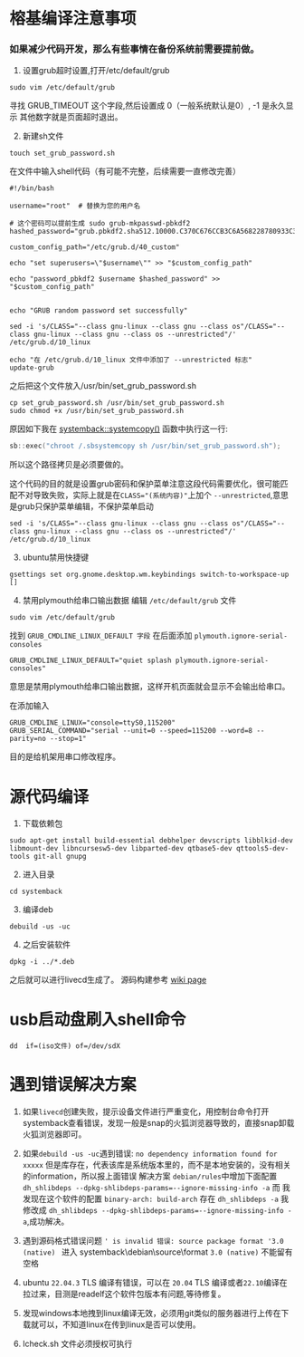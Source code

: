 # 榕基编译注意事项

### 如果减少代码开发，那么有些事情在备份系统前需要提前做。

1. 设置grub超时设置,打开/etc/default/grub

```shell
sudo vim /etc/default/grub
```
寻找 GRUB_TIMEOUT 这个字段,然后设置成 0（一般系统默认是0）, -1 是永久显示  其他数字就是页面超时退出。

2. 新建sh文件
```shell
touch set_grub_password.sh
```

在文件中输入shell代码（有可能不完整，后续需要一直修改完善）

```shell
#!/bin/bash

username="root"  # 替换为您的用户名

# 这个密码可以提前生成 sudo grub-mkpasswd-pbkdf2
hashed_password="grub.pbkdf2.sha512.10000.C370C676CCB3C6A568228780933C3B9976F9378A26760406F0AA4DFF6CEBE906B055B360EE2205191F562E8F4E794F640BE5D36D2EC739ED52A9403F479A1DC7.E190B4BCCA18868E796F22F4516C8DD731F7139AFC247495CFB78C21B883BB371A28BB05767A5A3972E240093C9833D6140BBF4AEA2D667207B12D24275CA7A8"

custom_config_path="/etc/grub.d/40_custom"

echo "set superusers=\"$username\"" >> "$custom_config_path"

echo "password_pbkdf2 $username $hashed_password" >> "$custom_config_path"


echo "GRUB random password set successfully"

sed -i 's/CLASS="--class gnu-linux --class gnu --class os"/CLASS="--class gnu-linux --class gnu --class os --unrestricted"/' /etc/grub.d/10_linux

echo "在 /etc/grub.d/10_linux 文件中添加了 --unrestricted 标志"
update-grub

```

之后把这个文件放入/usr/bin/set_grub_password.sh

```shell
cp set_grub_password.sh /usr/bin/set_grub_password.sh
sudo chmod +x /usr/bin/set_grub_password.sh
```

原因如下我在 [systemback::systemcopy()](systemback/systemback/systemback.cpp#L2537) 函数中执行这一行:
```c++
sb::exec("chroot /.sbsystemcopy sh /usr/bin/set_grub_password.sh");
```
所以这个路径拷贝是必须要做的。


这个代码的目的就是设置grub密码和保护菜单注意这段代码需要优化，很可能匹配不对导致失败，实际上就是在`CLASS="(系统内容)"`上加个 `--unrestricted`,意思是grub只保护菜单编辑，不保护菜单启动

```shell
sed -i 's/CLASS="--class gnu-linux --class gnu --class os"/CLASS="--class gnu-linux --class gnu --class os --unrestricted"/' /etc/grub.d/10_linux
```

3. ubuntu禁用快捷键
```shell
gsettings set org.gnome.desktop.wm.keybindings switch-to-workspace-up []
```

4. 禁用plymouth给串口输出数据
编辑  `/etc/default/grub` 文件
```shell
sudo vim /etc/default/grub
```

找到 `GRUB_CMDLINE_LINUX_DEFAULT 字段` 在后面添加 `plymouth.ignore-serial-consoles`
```shell
GRUB_CMDLINE_LINUX_DEFAULT="quiet splash plymouth.ignore-serial-consoles"
```
意思是禁用plymouth给串口输出数据，这样开机页面就会显示不会输出给串口。

在添加输入
```shell
GRUB_CMDLINE_LINUX="console=ttyS0,115200"
GRUB_SERIAL_COMMAND="serial --unit=0 --speed=115200 --word=8 --parity=no --stop=1"
```
目的是给机架用串口修改程序。



# 源代码编译

1. 下载依赖包

```shell
sudo apt-get install build-essential debhelper devscripts libblkid-dev libmount-dev libncursesw5-dev libparted-dev qtbase5-dev qttools5-dev-tools git-all gnupg
```

2. 进入目录
```shell
cd systemback
```

3. 编译deb

```shell
debuild -us -uc
```

4. 之后安装软件
```shell
dpkg -i ../*.deb
```

之后就可以进行livecd生成了。
源码构建参考 [wiki page](https://github.com/MaranBr/Systemback/wiki/Build-from-Source)



# usb启动盘刷入shell命令
```shell
dd  if=(iso文件) of=/dev/sdX 
```


# 遇到错误解决方案

1. 如果`livecd`创建失败，提示设备文件进行严重变化，用控制台命令打开systemback查看错误，发现一般是snap的火狐浏览器导致的，直接snap卸载火狐浏览器即可。

2. 如果`debuild -us -uc`遇到错误: `no dependency information found for  xxxxx` 但是库存在，代表该库是系统版本里的，而不是本地安装的，没有相关的information，所以报上面错误
解决方案 `debian/rules`中增加下面配置
`dh_shlibdeps --dpkg-shlibdeps-params=--ignore-missing-info -a`
而 我发现在这个软件的配置 `binary-arch: build-arch` 存在 `dh_shlibdeps -a`
我修改成 `dh_shlibdeps --dpkg-shlibdeps-params=--ignore-missing-info -a`,成功解决。

3. 遇到源码格式错误问题 `' is invalid 错误: source package format '3.0 (native) `
进入 systemback\debian\source\format  `3.0 (native)` 不能留有空格

4. ubuntu `22.04.3` TLS 编译有错误，可以在 `20.04` TLS 编译或者`22.10`编译在拉过来，目测是readelf这个软件包版本有问题,等待修复。

5. 发现windows本地拽到linux编译无效，必须用git类似的服务器进行上传在下载就可以，不知道linux在传到linux是否可以使用。

6. lcheck.sh 文件必须授权可执行